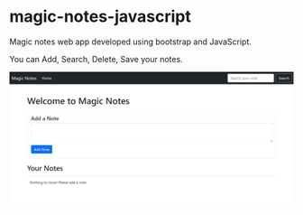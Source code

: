 # magic-notes-javascript

Magic notes web app developed using bootstrap and JavaScript.

You can Add, Search, Delete, Save your notes.

![alt text](https://raw.githubusercontent.com/ahmedawwan/magic-notes-javascript/master/images/Animation.gif?token=GHSAT0AAAAAABTY7V42RA72TJEPYZHBEWNKYTBCYNA)

